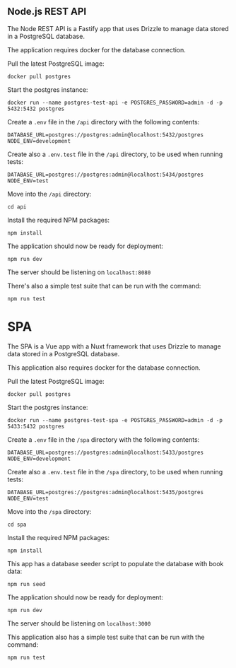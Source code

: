 ## Node.js REST API

The Node REST API is a Fastify app that uses Drizzle to manage data
stored in a PostgreSQL database.

The application requires docker for the database connection.

Pull the latest PostgreSQL image:
```
docker pull postgres
```

Start the postgres instance:
```
docker run --name postgres-test-api -e POSTGRES_PASSWORD=admin -d -p 5432:5432 postgres
```

Create a `.env` file in the `/api` directory with the following contents:
```
DATABASE_URL=postgres://postgres:admin@localhost:5432/postgres
NODE_ENV=development
```

Create also a `.env.test` file in the `/api` directory, to be used when running tests:
```
DATABASE_URL=postgres://postgres:admin@localhost:5434/postgres
NODE_ENV=test
```

Move into the `/api` directory:
```
cd api
```

Install the required NPM packages:
```
npm install
```

The application should now be ready for deployment:
```
npm run dev
```

The server should be listening on `localhost:8080`

There's also a simple test suite that can be run with the command:
```
npm run test
```

# SPA

The SPA is a Vue app with a Nuxt framework that uses Drizzle to manage data
stored in a PostgreSQL database.

This application also requires docker for the database connection.

Pull the latest PostgreSQL image:
```
docker pull postgres
```

Start the postgres instance:
```
docker run --name postgres-test-spa -e POSTGRES_PASSWORD=admin -d -p 5433:5432 postgres
```

Create a `.env` file in the `/spa` directory with the following contents:
```
DATABASE_URL=postgres://postgres:admin@localhost:5433/postgres
NODE_ENV=development
```

Create also a `.env.test` file in the `/spa` directory, to be used when running tests:
```
DATABASE_URL=postgres://postgres:admin@localhost:5435/postgres
NODE_ENV=test
```

Move into the `/spa` directory:
```
cd spa
```

Install the required NPM packages:
```
npm install
```

This app has a database seeder script to populate the database with book data:
```
npm run seed
```

The application should now be ready for deployment:
```
npm run dev
```

The server should be listening on `localhost:3000`

This application also has a simple test suite that can be run with the command:
```
npm run test
```
